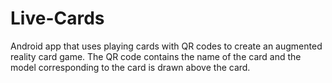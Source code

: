# Live-Cards
Android app that uses playing cards with QR codes to create an augmented reality card game. The QR code contains the name of the card and the model corresponding to the card is drawn above the card.
